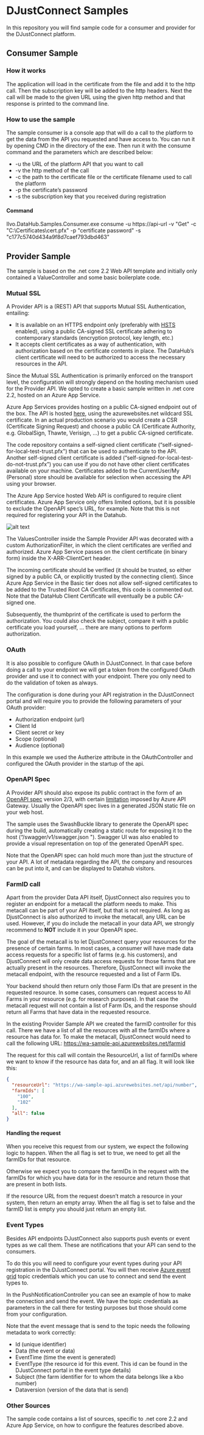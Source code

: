 # DJustConnect Samples
In this repository you will find sample code for a consumer and provider for the DJustConnect platform.

## Consumer Sample

### How it works
The application will load in the certificate from the file and add it to the http call. Then the subscription key will be added to the http headers. 
Next the call will be made to the given URL using the given http method and that response is printed to the command line.

### How to use the sample
The sample consumer is a console app that will do a call to the platform to get the data from the API you requested and have access to.
You can run it by opening CMD in the directory of the exe. Then run it with the consume command and the parameters which are described below:

* -u the URL of the platform API that you want to call
* -v the http method of the call
* -c the path to the certificate file or the certificate filename used to call the platform
* -p the certificate’s password
* -s the subscription key that you received during registration

#### Command
Ilvo.DataHub.Samples.Consumer.exe consume
-u https://api-url
-v "Get"
-c "C:\Certificates\cert.pfx"
-p "certificate password"
-s "c177c5740d434a9f8d7caef793dbd463"

## Provider Sample
The sample is based on the .net core 2.2 Web API template and initially only contained a ValueController and some basic boilerplate code.

### Mutual SSL
A Provider API is a (REST) API that supports Mutual SSL Authentication, entailing:

* It is available on an HTTPS endpoint only (preferably with [HSTS](https://en.wikipedia.org/wiki/HTTP_Strict_Transport_Security) enabled), using a public CA-signed SSL certificate adhering to contemporary standards (encryption protocol, key length, etc.)
* It accepts client certificates as a way of authentication, with authorization based on the certificate contents in place. The DataHub’s client certificate will need to be authorized to access the necessary resources in the API.

Since the Mutual SSL Authentication is primarily enforced on the transport level, the configuration will strongly depend on the hosting mechanism used for the Provider API.
We opted to create a basic sample written in .net core 2.2, hosted on an Azure App Service.

Azure App Services provides hosting on a public CA-signed endpoint out of the box. The API is hosted [here](https://wa-sample-api.azurewebsites.net), using the azurewebsites.net wildcard SSL certificate.
In an actual production scenario you would create a CSR (Certificate Signing Request)
and choose a public CA (Certificate Authority, e.g. GlobalSign, Thawte, Verisign, …) to get a public CA-signed certificate.

The code repository contains a self-signed client certificate (“self-signed-for-local-test-trust.pfx") that can be used to authenticate to the API.
Another self-signed client certificate is added (“self-signed-for-local-test-do-not-trust.pfx”) you can use if you do not have other client certificates available on your machine.
Certificates added to the CurrentUser/My (Personal) store should be available for selection when accessing the API using your browser.

The Azure App Service hosted Web API is configured to require client certificates. Azure App Service only offers limited options, but it is possible to exclude the OpenAPI spec’s URL, for example. Note that this is not required for registering your API in the Datahub.

![alt text](https://github.com/DJustConnect/samples/blob/master/Appservice.png "Azure App service setting")

The ValuesController inside the Sample Provider API was decorated with a custom AuthorizationFilter, in which the client certificates are verified and authorized.
Azure App Service passes on the client certificate (in binary form) inside the X-ARR-ClientCert header.

The incoming certificate should be verified (it should be trusted, so either signed by a public CA, or explicitly trusted by the connecting client). Since Azure App Service in the Basic tier does not allow self-signed certificates to be added to the Trusted Root CA Certificates, this code is commented out.
Note that the DataHub Client Certificate will eventually be a public CA-signed one.

Subsequently, the thumbprint of the certificate is used to perform the authorization. You could also check the subject, compare it with a public certificate you load yourself, … there are many options to perform authorization.

### OAuth
It is also possible to configure OAuth in DJustConnect. In that case before doing a call to your endpoint we will get a token from the configured OAuth provider and use it to connect with your endpoint.
There you only need to do the validation of token as always.

The configuration is done during your API registration in the DJustConnect portal and will require you to provide the following parameters of your OAuth provider:
* Authorization endpoint (url)
* Client Id
* Client secret or key
* Scope (optional)
* Audience (optional)

In this example we used the Autherize attribute in the OAuthController and configured the OAuth provider in the startup of the api.

### OpenAPI Spec
A Provider API should also expose its public contract in the form of an [OpenAPI spec](https://swagger.io/specification) version 2/3, with certain [limitation](https://docs.microsoft.com/en-us/azure/api-management/api-management-api-import-restrictions#a-nameopen-api-aopenapiswagger) imposed by Azure API Gateway.
Usually the OpenAPI spec lives in a generated JSON static file on your web host.

The sample uses the SwashBuckle library to generate the OpenAPI spec during the build, automatically creating a static route for exposing it to the host (“/swagger/v1/swagger.json ").
Swagger UI was also enabled to provide a visual representation on top of the generated OpenAPI spec.

Note that the OpenAPI spec can hold much more than just the structure of your API. A lot of metadata regarding the API, the company and resources can be put into it, and can be displayed to Datahub visitors.

### FarmID call
Apart from the provider Data API itself, DjustConnect also requires you to register an endpoint for a metacall the platform needs to make. This metacall can be part of your API itself, but that is not required. As long as DjustConnect is also authorized to invoke the metacall, any URL can be used. 
However, if you do include the metacall in your data API, we strongly recommend to **NOT** include it in your OpenAPI spec.

The goal of the metacall is to let DjustConnect query your resources for the presence of certain farms. In most cases, a consumer will have made data access requests for a specific list of farms (e.g. his customers), and DjustConnect will only create data access requests for those farms that are actually present in the resources. Therefore, DjustConnect will invoke the metacall endpoint, with the resource requested and a list of Farm IDs.

Your backend should then return only those Farm IDs that are present in the requested resource.
In some cases, consumers can request access to All Farms in your resource (e.g. for research purposes). In that case the metacall request will not contain a list of Farm IDs, and the response should return all Farms that have data in the requested resource.

In the existing Provider Sample API we created the farmID controller for this call. There we have a list of all the resources with all the farmIDs where a resource has data for.
To make the metacall, DjustConnect would need to call the following URL: https://wa-sample-api.azurewebsites.net/farmid

The request for this call will contain the ResourceUrl, a list of farmIDs where we want to know if the resource has data for, and an all flag. It will look like this:
```json
{
  "resourceUrl": "https://wa-sample-api.azurewebsites.net/api/number",
  "farmIds": [
    "100",
    "102"
  ],
  "all": false
}
```

#### Handling the request
When you receive this request from our system, we expect the following logic to happen. When the all flag is set to true, we need to get all the farmIDs for that resource.

Otherwise we expect you to compare the farmIDs in the request with the farmIDs for which you have data for in the resource and return those that are present in both lists.

If the resource URL from the request doesn’t match a resource in your system, then return an empty array. When the all flag is set to false and the farmID list is empty you should just return an empty list.

### Event Types

Besides API endpoints DJustConnect also supports push events or event types as we call them.
These are notifications that your API can send to the consumers.

To do this you will need to configure your event types during your API registration in the DJustConnect portal.
You will then receive [Azure event grid](https://docs.microsoft.com/en-us/azure/event-grid/) topic credentials which you can use to connect and send the event types to.

In the PushNotificationController you can see an example of how to make the connection and send the event.
We have the topic credentials as parameters in the call there for testing purposes but those should come from your configuration.

Note that the event message that is send to the topic needs the following metadata to work correctly:
* Id (unique identifier)
* Data (the event or data)
* EventTime (time the event is generated)
* EventType (the resource id for this event. This id can be found in the DJustConnect portal in the event type details)
* Subject (the farm identifier for to whom the data belongs like a kbo number)
* Dataversion (version of the data that is send)

### Other Sources
The sample code contains a list of sources, specific to .net core 2.2 and Azure App Service, on how to configure the features described above.